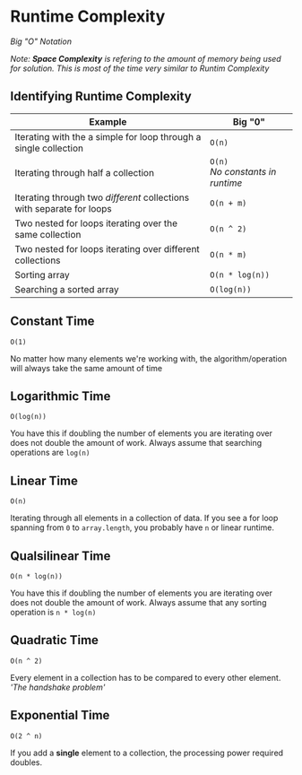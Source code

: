 # Runtime Complexity 
*Big "O" Notation*

*Note: **Space Complexity** is refering to the amount of memory being used for solution. This is most of the time very similar to Runtim Complexity*

## Identifying Runtime Complexity
| Example | Big "0" |
|---|---|
| Iterating with the a simple for loop through a single collection | `O(n)` |
| Iterating through half a collection | `O(n)` <br/> *No constants in runtime* |
| Iterating through two *different* collections with separate for loops| `O(n + m)` |
| Two nested for loops iterating over the same collection | `O(n ^ 2)` |
| Two nested for loops iterating over different collections | `O(n * m)` |
| Sorting array | `O(n * log(n))` |
| Searching a sorted array | `O(log(n))` |

## Constant Time
`O(1)`

No matter how many elements we're working with, the algorithm/operation will always take the same amount of time

## Logarithmic Time
`O(log(n))`

You have this if doubling the number of elements you are iterating over does not double the amount of work. Always assume that searching operations are `log(n)`

## Linear Time
`O(n)`

Iterating through all elements in a collection of data. If you see a for loop spanning from `0` to `array.length`, you probably have `n` or linear runtime.

## Qualsilinear Time
`O(n * log(n))`

You have this if doubling the number of elements you are iterating over does not double the amount of work. Always assume that any sorting operation is `n * log(n)`

## Quadratic Time
`O(n ^ 2)`

Every element in a collection has to be compared to every other element. 
*'The handshake problem'*

## Exponential Time
`O(2 ^ n)`

If you add a **single** element to a collection, the processing power required doubles.


